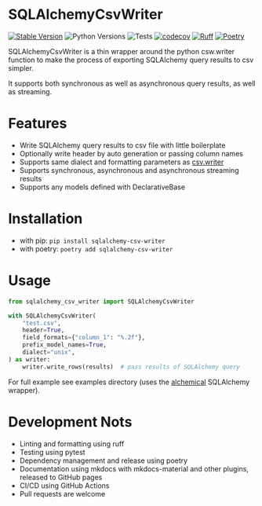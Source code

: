 # SQLAlchemyCsvWriter

[![Stable Version](https://img.shields.io/pypi/v/sqlalchemy_csv_writer?label=stable)](https://pypi.org/project/sqlalchemy-csv-writer/#history)
![Python Versions](https://img.shields.io/pypi/pyversions/sqlalchemy_csv_writer)
![Tests](https://github.com/github/docs/actions/workflows/test.yml/badge.svg?branch=main)
[![codecov](https://codecov.io/gh/raayu83/sqlalchemy-csv-writer/graph/badge.svg?token=TXRKRRADUH)](https://codecov.io/gh/raayu83/sqlalchemy-csv-writer)
[![Ruff](https://img.shields.io/endpoint?url=https://raw.githubusercontent.com/astral-sh/ruff/main/assets/badge/v2.json)](https://github.com/astral-sh/ruff)
[![Poetry](https://img.shields.io/endpoint?url=https://python-poetry.org/badge/v0.json)](https://python-poetry.org/)

SQLAlchemyCsvWriter is a thin wrapper around the python csw.writer function to make the process of exporting SQLAlchemy query results to csv simpler. 

It supports both synchronous as well as asynchronous query results, as well as streaming.

# Features
- Write SQLAlchemy query results to csv file with little boilerplate
- Optionally write header by auto generation or passing column names
- Supports same dialect and formatting parameters as [csv.writer](https://docs.python.org/3/library/csv.html#csv.writer)
- Supports synchronous, asynchronous and asynchronous streaming results
- Supports any models defined with DeclarativeBase

# Installation
- with pip: `pip install sqlalchemy-csv-writer`
- with poetry: `poetry add sqlalchemy-csv-writer`

# Usage

```python
from sqlalchemy_csv_writer import SQLAlchemyCsvWriter

with SQLAlchemyCsvWriter(
    "test.csv",
    header=True,
    field_formats={"column_1": "%.2f"},
    prefix_model_names=True,
    dialect="unix",
) as writer:
    writer.write_rows(results)  # pass results of SQLAlchemy query
```

For full example see examples directory (uses the [alchemical](https://github.com/miguelgrinberg/alchemical) SQLAlchemy wrapper).

# Development Nots
- Linting and formatting using ruff
- Testing using pytest
- Dependency management and release using poetry
- Documentation using mkdocs with mkdocs-material and other plugins, released to GitHub pages
- CI/CD using GitHub Actions
- Pull requests are welcome